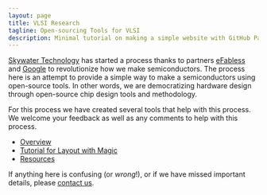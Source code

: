 ```yaml
---
layout: page
title: VLSI Research 
tagline: Open-sourcing Tools for VLSI
description: Minimal tutorial on making a simple website with GitHub Pages
---
```


[Skywater Technology](https://www.skywatertechnology.com) has started a process
thanks to partners [eFabless](http://www.efabless.com) and
[Google](http://www.google.com) to revolutionize how we make
semiconductors.  The process here is an attempt to provide a simple way to make a
semiconductors using open-source tools.  In other words, we are
democratizing hardware design
through open-source chip design tools and methodology.

For this process we have created several tools that help with this
process.  We welcome your feedback as well as any comments to help
with this process.

- [Overview](pages/overview.html)
- [Tutorial for Layout with Magic](https://docs.google.com/document/d/1hSLKsz9xcEJgAMmYYer5cDwvPqas9_JGRUAgEORx1Yw/edit?usp=sharing)
- [Resources](pages/resources.html)

If anything here is confusing (or _wrong_!), or if we have missed
important details, please [contact us](mailto:james.stine@okstate.edu).




